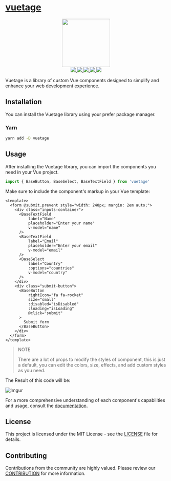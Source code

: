 # [vuetage](https://vuetage.vertocode.com)

<p align="center">
  <img width="150" src="https://i.imgur.com/E8WdocW.png">
  <br>
  <a href="https://npm.im/vuetage">
    <img src="https://badgen.net/npm/v/vuetage?color=blue">
  </a>
  <a href="https://npm.im/vuetage">
    <img src="https://badgen.net/npm/dw/vuetage?color=blue">
  </a>
  <a href="https://npm.im/vuetage">
    <img src="https://badgen.net/npm/types/tslib">
  </a>
  <a href="https://bundlephobia.com/result?p=vuetage">
    <img src="https://badgen.net/bundlephobia/minzip/vuetage?color=blue">
  </a>
  <a href="https://bundlephobia.com/result?p=vuetage">
    <img src="https://badgen.net/npm/license/vuetage">
  </a>
</p>

Vuetage is a library of custom Vue components designed to simplify and enhance your web development experience.


## Installation

You can install the Vuetage library using your prefer package manager.

### Yarn

```bash
yarn add -D vuetage
```

## Usage

After installing the Vuetage library, you can import the components you need in your Vue project.

```js
import { BaseButton, BaseSelect, BaseTextField } from 'vuetage'
```

Make sure to include the component's markup in your Vue template:

```vue
<template>
  <form @submit.prevent style="width: 240px; margin: 2em auto;">
    <div class="inputs-container">
      <BaseTextField
          label="Name"
          placeholder="Enter your name"
          v-model="name"
      />
      <BaseTextField
          label="Email"
          placeholder="Enter your email"
          v-model="email"
      />
      <BaseSelect
          label="Country"
          :options="countries"
          v-model="country"
      />
    </div>
    <div class="submit-button">
      <BaseButton
          rightIcon="fa fa-rocket"
          size="small"
          :disabled="isDisabled"
          :loading="isLoading"
          @click="submit"
      >
        Submit form
      </BaseButton>
    </div>
  </form>
</template>
```

> NOTE
> 
> There are a lot of props to modify the styles of component, this is just a default, you can edit the colors, size, effects, and add custom styles as you need.

The Result of this code will be:

![Imgur](https://i.imgur.com/HdgLOzLm.png)

For a more comprehensive understanding of each component's capabilities and usage, consult the [documentation](https://vuetage.vertocode.com).

## License

This project is licensed under the MIT License - see the [LICENSE](LICENSE) file for details.

## Contributing

Contributions from the community are highly valued. Please review our [CONTRIBUTION](docs/CONTRIBUTION.md) for more information.